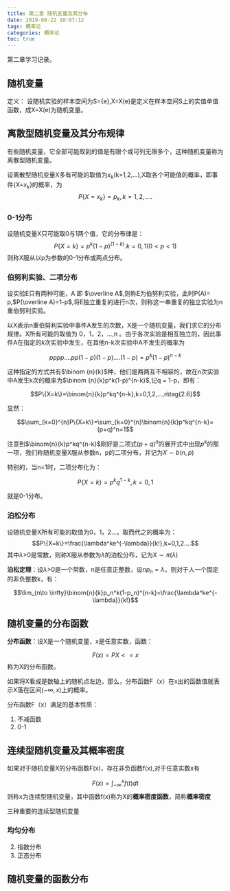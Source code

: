 ```yaml
---
title: 第二章 随机变量及其分布
date: 2019-08-22 10:07:12
tags: 概率论
categories: 概率论
toc: true
---
```


第二章学习记录。

<!--more-->


## 随机变量

定义： 设随机实验的样本空间为S={e},X=X(e)是定义在样本空间S上的实值单值函数，成X=X(e)为随机变量。

## 离散型随机变量及其分布规律

有些随机变量，它全部可能取到的值是有限个或可列无限多个，这种随机变量称为离散型随机变量。


设离散型随机变量X多有可能的取值为$x_k$(k=1,2,...),X取各个可能值的概率，即事件{X=$x_k$}的概率，为
$$P\{X=x_k\} = p_k,k=1,2,....$$
### 0-1分布

设随机变量X只可能取0与1两个值，它的分布律是：
$$P\{X=k\}=p^k(1-p)^{(1-k)}. k=0,1 (0<p<1)$$
则称X服从以p为参数的0-1分布或两点分布。

### 伯努利实验、二项分布

设实验E只有两种可能，A 即 $\overline A$,则称E为伯努利实验，此时P(A)= p,$P(\overline A)=1-p$,将E独立重复的进行n次，则称这一串重复的独立实验为n重伯努利实验。

以X表示n重伯努利实验中事件A发生的次数，X是一个随机变量，我们求它的分布规律。X所有可能的取值为 0，1，2，...,n 。由于各次实验是相互独立的，因此事件A在指定的k次实验中发生，在其他n-k次实验中A不发生的概率为

$$pppp....pp(1-p)(1-p)....(1-p)=p^k(1-p)^{n-k}$$

这种指定的方式共有$\binom {n}{k}$种，他们是两两互不相容的，故在n次实验中A发生k次的概率为$\binom {n}{k}p^k(1-p)^{n-k}$,记q = 1-p，即有：

$$P\{X=k\}=\binom{n}{k}p^kq^{n-k},k=0,1,2,...,n\tag{2.6}$$

显然：

$$\sum_{k=0}^{n}P\{X=k\}=\sum_{k=0}^{n}\binom{n}{k}p^kq^{n-k}=(p+q)^n=1$$

注意到$\binom{n}{k}p^kq^{n-k}$刚好是二项式$(p+q)^n$的展开式中出现$p^k$的那一项，我们称随机变量X服从参数n，p的二项分布，并记为$X\sim b(n,p)$

特别的，当n=1时，二项分布化为：

$$P\{X=k\}=p^kq^{1-k},k=0,1$$

就是0-1分布。

### 泊松分布 

设随机变量X所有可能的取值为0，1，2...，取而代之的概率为：
$$P\{X=k\}=\frac{\lambda^ke^{-\lambda}}{k!},k=0,1,2....$$
其中$\lambda$>0是常数，则称X服从参数为$\lambda$的泊松分布，记为X$\sim\pi(\lambda)$

**泊松定理**：设$\lambda$>0是一个常数，n是任意正整数，设$np_n=\lambda$，则对于人一个固定的非负整数k，有：

$$\lim_{n\to \infty}\binom{n}{k}p_n^k(1-p_n)^{n-k}=\frac{\lambda^ke^{-\lambda}}{k!}$$


## 随机变量的分布函数

**分布函数**：设X是一个随机变量，x是任意实数，函数：

$$F(x)=P{X<=x}$$
称为X的分布函数。

如果将X看成是数轴上的随机点左边，那么，分布函数F（x）在x出的函数值就表示X落在区间$(-\infty,x)$上的概率。

分布函数F（x）满足的基本性质：

1. 不减函数
2. 0-1

## 连续型随机变量及其概率密度

如果对于随机变量X的分布函数F(x)，存在非负函数f(x),对于任意实数x有

$$F(x)=\int_{-\infty}^xf(t)dt\tag{4.1}$$
则称x为连续型随机变量，其中函数f(x)称为X的**概率密度函数**，简称**概率密度**

三种重要的连续型随机变量

### 均匀分布
2. 指数分布
3. 正态分布

## 随机变量的函数分布

